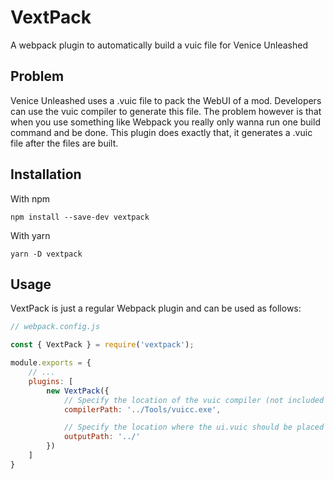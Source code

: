 # VextPack
A webpack plugin to automatically build a vuic file for Venice Unleashed

## Problem
Venice Unleashed uses a .vuic file to pack the WebUI of a mod. Developers can use the vuic compiler to generate this file. The problem however is that when you use something like Webpack you really only wanna run one build command and be done. This plugin does exactly that, it generates a .vuic file after the files are built.

## Installation
With npm
```
npm install --save-dev vextpack
```

With yarn
```
yarn -D vextpack
```

## Usage
VextPack is just a regular Webpack plugin and can be used as follows:
```js
// webpack.config.js

const { VextPack } = require('vextpack');

module.exports = {
    // ...
    plugins: [
        new VextPack({
            // Specify the location of the vuic compiler (not included in this package!)
            compilerPath: '../Tools/vuicc.exe',

            // Specify the location where the ui.vuic should be placed
            outputPath: '../'
        })
    ]
}
```